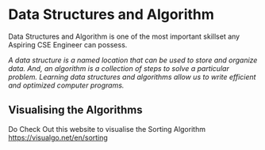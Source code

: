 # Data Structures and Algorithm
 
Data Structures and Algorithm is one of the most important skillset any Aspiring CSE Engineer can possess. 

<em>A data structure is a named location that can be used to store and organize data. And, an algorithm is a collection of steps to solve a particular problem. Learning data structures and algorithms allow us to write efficient and optimized computer programs.</em>

## Visualising the Algorithms
Do Check Out this website to visualise the Sorting Algorithm <br/>
https://visualgo.net/en/sorting

